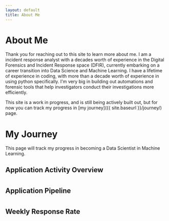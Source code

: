 ```yaml
---
layout: default
title: About Me
---
```


# About Me
Thank you for reaching out to this site to learn more about me. I am a incident response analyst with a decades worth of experience in the Digital Forensics and Incident Response space (DFIR), currently embarking on a career transition into Data Science and Machine Learning. I have a lifetime of experience in coding, with more than a decade worth of experience in using python specifically. I'm very big in building out automations and forensic tools that help investigators conduct their investigations more efficiently.

This site is a work in progress, and is still being actively built out, but for now you can track my progress in [my journey]({{ site.baseurl }}/journey/) page.

# My Journey
This page will track my progress in becoming a Data Scientist in Machine Learning.

<!-- Application Activity Overview -->
<div style="margin-bottom: 40px;">
    <h2>Application Activity Overview</h2>
    <canvas id="activityChart" width="400" height="200"></canvas>
</div>

<!-- Application Success Pipeline -->
<div style="margin-bottom: 40px;">
    <h2>Application Pipeline</h2>
    <canvas id="pipelineChart" width="400" height="200"></canvas>
</div>

<!-- Weekly Response Rate -->
<div style="margin-bottom: 40px;">
    <h2>Weekly Response Rate</h2>
    <canvas id="responseChart" width="400" height="200"></canvas>
</div>

<script src="https://cdn.jsdelivr.net/npm/chart.js"></script>
<script>
    document.addEventListener("DOMContentLoaded", function() {
        const data = {{ site.data.email_trends | jsonify }};
        const colors = {
            received: 'rgba(75,192,192,0.6)',    // Teal
            rejected: 'rgba(255,99,132,0.6)',    // Red
            interview: 'rgba(54,162,235,0.6)',   // Blue
            offer: 'rgba(255,206,86,0.6)',       // Yellow
            default: 'rgba(201,203,207,0.4)'     // Gray
        };

        // Utility function to group data by week
        function groupByWeek(data) {
            const weeks = {};
            data.forEach(item => {
                const date = new Date(item.sent_time);
                const week = `${date.getFullYear()}-W${Math.ceil((date.getDate() + date.getDay()) / 7)}`;
                if (!weeks[week]) weeks[week] = {};
                if (!weeks[week][item.relation_id]) weeks[week][item.relation_id] = 0;
                weeks[week][item.relation_id]++;
            });
            return weeks;
        }

        // Activity Chart - Stacked bar showing daily activity
        const activityCtx = document.getElementById('activityChart').getContext('2d');
        const dates = [...new Set(data.map(item => item.sent_time.split('T')[0]))].sort();
        const relations = ['received', 'interview', 'offer', 'rejected'].filter(rel => 
            data.some(item => item.relation_id.toLowerCase().includes(rel))
        );

        new Chart(activityCtx, {
            type: 'bar',
            data: {
                labels: dates,
                datasets: relations.map(relation => ({
                    label: relation.charAt(0).toUpperCase() + relation.slice(1),
                    backgroundColor: colors[relation],
                    data: dates.map(date => 
                        data.filter(item => 
                            item.sent_time.startsWith(date) && 
                            item.relation_id.toLowerCase().includes(relation)
                        ).length
                    )
                }))
            },
            options: {
                responsive: true,
                plugins: {
                    title: { display: true, text: 'Daily Application Activity' },
                    legend: { position: 'top' }
                },
                scales: {
                    x: { stacked: true },
                    y: { stacked: true }
                }
            }
        });

        // Pipeline Chart - Line chart showing cumulative progress
        const pipelineCtx = document.getElementById('pipelineChart').getContext('2d');
        const cumulativeData = {};
        relations.forEach(relation => {
            cumulativeData[relation] = dates.map((date, i) => {
                const prevCount = i > 0 ? cumulativeData[relation][i-1] : 0;
                return prevCount + data.filter(item => 
                    item.sent_time.startsWith(date) && 
                    item.relation_id.toLowerCase().includes(relation)
                ).length;
            });
        });

        new Chart(pipelineCtx, {
            type: 'line',
            data: {
                labels: dates,
                datasets: relations.map(relation => ({
                    label: relation.charAt(0).toUpperCase() + relation.slice(1),
                    borderColor: colors[relation],
                    backgroundColor: colors[relation].replace('0.6', '0.1'),
                    data: cumulativeData[relation],
                    fill: true,
                    tension: 0.4
                }))
            },
            options: {
                responsive: true,
                plugins: {
                    title: { display: true, text: 'Cumulative Application Progress' },
                    legend: { position: 'top' }
                }
            }
        });

        // Response Rate Chart - Weekly success metrics
        const weeklyData = groupByWeek(data);
        const weeks = Object.keys(weeklyData).sort();
        const responseCtx = document.getElementById('responseChart').getContext('2d');
        
        const responseRate = weeks.map(week => {
            const total = Object.values(weeklyData[week]).reduce((a, b) => a + b, 0);
            const responses = Object.entries(weeklyData[week])
                .filter(([key]) => key.toLowerCase().includes('interview') || key.toLowerCase().includes('offer'))
                .reduce((a, [_, val]) => a + val, 0);
            return total > 0 ? (responses / total) * 100 : 0;
        });

        new Chart(responseCtx, {
            type: 'line',
            data: {
                labels: weeks,
                datasets: [{
                    label: 'Positive Response Rate (%)',
                    borderColor: colors.interview,
                    backgroundColor: colors.interview.replace('0.6', '0.1'),
                    data: responseRate,
                    fill: true,
                    tension: 0.4
                }]
            },
            options: {
                responsive: true,
                plugins: {
                    title: { display: true, text: 'Weekly Success Rate' },
                    legend: { position: 'top' }
                },
                scales: {
                    y: {
                        min: 0,
                        max: 100,
                        ticks: { callback: value => value + '%' }
                    }
                }
            }
        });
    });
</script>
